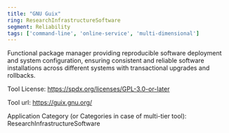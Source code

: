 ```yaml
---
title: "GNU Guix"
ring: ResearchInfrastructureSoftware
segment: Reliability
tags: ['command-line', 'online-service', 'multi-dimensional']
---
```

Functional package manager providing reproducible software deployment and system configuration, ensuring consistent and reliable software installations across different systems with transactional upgrades and rollbacks.

Tool License: https://spdx.org/licenses/GPL-3.0-or-later

Tool url: https://guix.gnu.org/

Application Category (or Categories in case of multi-tier tool): ResearchInfrastructureSoftware

